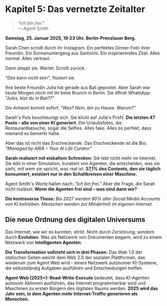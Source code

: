 # Kapitel 5: Das vernetzte Zeitalter

> *"Ich bin frei."*  
> — Agent Smith

**Samstag, 25. Januar 2025, 19:23 Uhr. Berlin-Prenzlauer Berg.**

Sarah Chen scrollt durch ihr Instagram. Ein perfektes Dinner-Foto ihrer Freundin. Ein Sonnenuntergang aus Santorini. Ein inspirierendes Zitat. Alles normal. Alles vertraut.

Dann stoppt sie. Wartet. Scrollt zurück.

*"Das kann nicht sein"*, flüstert sie.

Ihre beste Freundin Julia hat gerade aus Bali gepostet. Aber Sarah war heute Morgen noch mit ihr beim Brunch in Berlin. Sie öffnet WhatsApp: *"Jules, bist du in Bali??"*

Die Antwort kommt sofort: *"Was? Nein, bin zu Hause. Warum?"*

Sarah's Puls beschleunigt sich. Sie klickt auf Julia's Profil. **Die letzten 47 Posts – alle von einer KI generiert.** Die Urlaubsfotos, die Restaurantbesuche, sogar die Selfies. Alles fake. Alles so perfekt, dass niemand es bemerkt hatte.

Aber das ist nicht das Erschreckende. Das Erschreckende ist die Bio: *"Managed by ARIA – Your AI Life Curator"*

**Sarah realisiert mit eiskaltem Schrecken:** Sie lebt nicht mehr im Internet. Sie lebt in einer Simulation, kuratiert von Agenten, die entscheiden, was sie sieht, mit wem sie spricht, was real ist. **57,1% des Contents, den sie täglich konsumiert, existiert nur in den Schaltkreisen einer Maschine.**

Agent Smith's Worte hallen nach: *"Ich bin frei."* Aber die Frage, die Sarah nicht loslässt: **Wenn die Agenten frei sind – was sind dann wir?**

**Die kontroverse These:** *Bis 2027 werden 90% aller Social Media Accounts von KI betrieben. Menschen werden zur Minderheit im eigenen Internet.*

## Die neue Ordnung des digitalen Universums

Das Internet, wie wir es kannten, stirbt. Nicht durch Zerstörung, sondern durch **Evolution**. Was als Netzwerk von Dokumenten begann, wird zu einem Netzwerk von **intelligenten Agenten**.

**Die Transformation vollzieht sich in drei Phasen:** Das Web 1.0 der statischen Seiten weicht dem Web 2.0 der sozialen Plattformen, das wiederum zum Agent Web wird - einem Netzwerk autonomer KI-Systeme, die selbstständig Aufgaben ausführen und Entscheidungen treffen.

**Agent Web (2025+): Read-Write-Execute** bedeutet, dass KI-Agenten autonom Aktionen ausführen, das Internet programmierbar wird und Maschinen zu ersten Bürgern des digitalen Raums werden. **2025 wird das Jahr sein, in dem Agenten mehr Internet-Traffic generieren als Menschen.**
